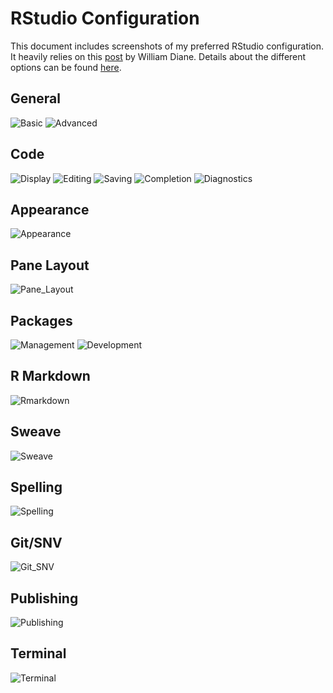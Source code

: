 RStudio Configuration
================

This document includes screenshots of my preferred RStudio
configuration. It heavily relies on this
[post](https://drdoane.com/my-rstudio-configuration/) by William Diane.
Details about the different options can be found
[here](https://support.rstudio.com/hc/en-us/articles/200549016-Customizing-RStudio).

## General

![Basic](img/rstudio_configuration_general_basic.PNG)
![Advanced](img/rstudio_configuration_general_advanced.PNG)

## Code

![Display](img/rstudio_configuration_code_display.PNG)
![Editing](img/rstudio_configuration_code_editing.PNG)
![Saving](img/rstudio_configuration_code_saving.PNG)
![Completion](img/rstudio_configuration_code_completion.PNG)
![Diagnostics](img/rstudio_configuration_code_diagnostics.PNG)

## Appearance

![Appearance](img/rstudio_configuration_appearance.PNG)

## Pane Layout

![Pane\_Layout](img/rstudio_configuration_panelayout.PNG)

## Packages

![Management](img/rstudio_configuration_packages_management.PNG)
![Development](img/rstudio_configuration_packages_development.PNG)

## R Markdown

![Rmarkdown](img/rstudio_configuration_rmarkdown.PNG)

## Sweave

![Sweave](img/rstudio_configuration_sweave.PNG)

## Spelling

![Spelling](img/rstudio_configuration_spelling.PNG)

## Git/SNV

![Git\_SNV](img/rstudio_configuration_gitsvn.PNG)

## Publishing

![Publishing](img/rstudio_configuration_publishing.PNG)

## Terminal

![Terminal](img/rstudio_configuration_terminal.PNG)
